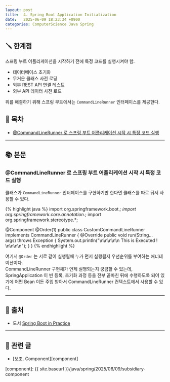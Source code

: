 ```yaml
---
layout: post
title:  4. Spring Boot Application Initialization
date:   2025-06-09 18:23:34 +0900
categories: ComputerScience Java Spring
---
```


<!--more-->

## 🪛 한계점

스프링 부트 어플리케이션을 시작하기 전에 특정 코드를 실행시켜야 함.

- 데이터베이스 초기화
- 무거운 클래스 사전 로딩
- 외부 REST API 연결 테스트
- 외부 API 데이터 사전 로드

위를 해결하기 위해 스프링 부트에서는 `CommandLineRunner` 인터페이스를 제공한다.

## 📂 목차
- [@CommandLineRunner 로 스프링 부트 어플리케이션 시작 시 특정 코드 실행](#commandlinerunner-로-스프링-부트-어플리케이션-시작-시-특정-코드-실행)

---

## 📚 본문

### @CommandLineRunner 로 스프링 부트 어플리케이션 시작 시 특정 코드 실행

클래스가 `CommandLineRunner` 인터페이스를 구현하기만 한다면 클래스를 따로 둬서 사용할 수 있다.

{% highlight java %}
import org.springframework.boot.*;
import org.springframework.core.annotation.*;
import org.springframework.stereotype.*;

@Component
@Order(1)
public class CustomCommandLineRunner implements CommandLineRunner {
    @Override
    public void run(String... args) throws Exception {
        System.out.println("\n\n\n\n\n This is Executed ! \n\n\n\n");
    }
}
{% endhighlight %}

여기서 `@Order` 는 서로 같이 실행될때 누가 먼저 실행될지 우선순위를 부여하는 애너테이션이다.  
CommandLineRunner 구현체가 언제 실행되는지 궁금할 수 있는데, SpringApplication 이 빈 등록, 초기화 과정 등을 전부 끝마친 뒤에 수행하도록 되어 있기에 어떤 Bean 이든 주입 받아서 CommandLineRunner 컨텍스트에서 사용할 수 있다.

---

## 🔗 출처
- 도서 [Spring Boot in Practice](https://www.aladin.co.kr/shop/wproduct.aspx?ItemId=279280319&srsltid=AfmBOoqOq7s5PrLMTe6aMGBXVD7AjNczIgN0e57lelyEY76kueqPkxeK)

---

## 📁 관련 글
- [보조. Component][component]

[component]: {{ site.baseurl }}/java/spring/2025/06/09/subsidiary-component